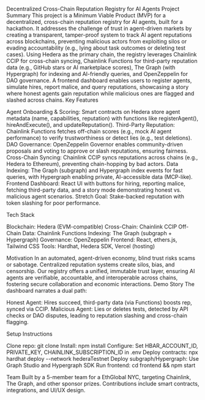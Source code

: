 Decentralized Cross-Chain Reputation Registry for AI Agents
Project Summary
This project is a Minimum Viable Product (MVP) for a decentralized, cross-chain reputation registry for AI agents, built for a hackathon. It addresses the challenge of trust in agent-driven markets by creating a transparent, tamper-proof system to track AI agent reputations across blockchains, preventing malicious actors from exploiting silos or evading accountability (e.g., lying about task outcomes or deleting test cases). Using Hedera as the primary chain, the registry leverages Chainlink CCIP for cross-chain syncing, Chainlink Functions for third-party reputation data (e.g., GitHub stars or AI marketplace scores), The Graph (with Hypergraph) for indexing and AI-friendly queries, and OpenZeppelin for DAO governance. A frontend dashboard enables users to register agents, simulate hires, report malice, and query reputations, showcasing a story where honest agents gain reputation while malicious ones are flagged and slashed across chains.
Key Features

Agent Onboarding & Scoring: Smart contracts on Hedera store agent metadata (name, capabilities, reputation) with functions like registerAgent(), hireAndExecute(), and updateReputation().
Third-Party Reputation: Chainlink Functions fetches off-chain scores (e.g., mock AI agent performance) to verify trustworthiness or detect lies (e.g., test deletions).
DAO Governance: OpenZeppelin Governor enables community-driven proposals and voting to approve or slash reputations, ensuring fairness.
Cross-Chain Syncing: Chainlink CCIP syncs reputations across chains (e.g., Hedera to Ethereum), preventing chain-hopping by bad actors.
Data Indexing: The Graph (subgraph) and Hypergraph index events for fast queries, with Hypergraph enabling private, AI-accessible data (MCP-like).
Frontend Dashboard: React UI with buttons for hiring, reporting malice, fetching third-party data, and a story mode demonstrating honest vs. malicious agent scenarios.
Stretch Goal: Stake-backed reputation with token slashing for poor performance.

Tech Stack

Blockchain: Hedera (EVM-compatible)
Cross-Chain: Chainlink CCIP
Off-Chain Data: Chainlink Functions
Indexing: The Graph (subgraph + Hypergraph)
Governance: OpenZeppelin
Frontend: React, ethers.js, Tailwind CSS
Tools: Hardhat, Hedera SDK, Vercel (hosting)

Motivation
In an automated, agent-driven economy, blind trust risks scams or sabotage. Centralized reputation systems create silos, bias, and censorship. Our registry offers a unified, immutable trust layer, ensuring AI agents are verifiable, accountable, and interoperable across chains, fostering secure collaboration and economic interactions.
Demo Story
The dashboard narrates a dual path:

Honest Agent: Hires succeed, third-party data (via Functions) boosts rep, synced via CCIP.
Malicious Agent: Lies or deletes tests, detected by API checks or DAO disputes, leading to reputation slashing and cross-chain flagging.

Setup Instructions

Clone repo: git clone <repo-url>
Install: npm install
Configure: Set HBAR_ACCOUNT_ID, PRIVATE_KEY, CHAINLINK_SUBSCRIPTION_ID in .env
Deploy contracts: npx hardhat deploy --network hederaTestnet
Deploy subgraph/Hypergraph: Use Graph Studio and Hypergraph SDK
Run frontend: cd frontend && npm start

Team
Built by a 5-member team for a EthGlobal NYC, targeting Chainlink, The Graph, and other sponsor prizes. Contributions include smart contracts, integrations, and UI/UX design.
